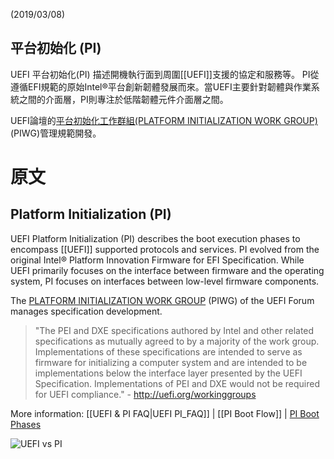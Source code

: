 (2019/03/08)
## 平台初始化 (PI)

UEFI 平台初始化(PI) 描述開機執行面到周圍[[UEFI]]支援的協定和服務等。 PI從遵循EFI規範的原始Intel®平台創新韌體發展而來。當UEFI主要針對韌體與作業系統之間的介面層，PI則專注於低階韌體元件介面層之間。

UEFI論壇的[平台初始化工作群組(PLATFORM INITIALIZATION WORK GROUP)](http://uefi.org/workinggroups)(PIWG)管理規範開發。

# 原文

## Platform Initialization (PI)

UEFI Platform Initialization (PI) describes the boot execution phases to encompass [[UEFI]] supported protocols and services. PI evolved from the original Intel® Platform Innovation Firmware for EFI Specification. While UEFI primarily focuses on the interface between firmware and the operating system, PI focuses on interfaces between low-level firmware components.

The [PLATFORM INITIALIZATION WORK GROUP](http://uefi.org/workinggroups) (PIWG) of the UEFI Forum manages specification development.

> "The PEI and DXE specifications authored by Intel and other related specifications as mutually agreed to by a majority of the work group. Implementations of these specifications are intended to serve as firmware for initializing a computer system and are intended to be implementations below the interface layer presented by the UEFI Specification. Implementations of PEI and DXE would not be required for UEFI compliance." - http://uefi.org/workinggroups

More information: [[UEFI & PI FAQ|UEFI PI_FAQ]] | [[PI Boot Flow]] | [PI Boot Phases](https://raw.githubusercontent.com/tianocore/tianocore.github.io/master/images/PI_Boot_Phases.JPG)

![UEFI vs PI](https://raw.githubusercontent.com/tianocore/tianocore.github.io/master/images/UEFI_vs__PI_Spec.jpg)